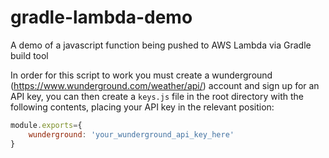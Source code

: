# gradle-lambda-demo

A demo of a javascript function being pushed to AWS Lambda via Gradle build tool

In order for this script to work you must create a wunderground (https://www.wunderground.com/weather/api/) account and sign up for an API key, you can then create a `keys.js` file in the root directory with the following contents, placing your API key in the relevant position:

```javascript
module.exports={
    wunderground: 'your_wunderground_api_key_here'
}
```